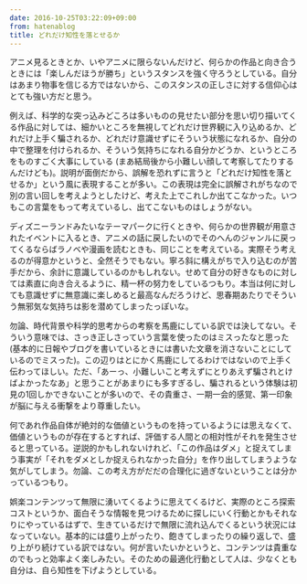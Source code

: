 ```yaml
---
date: 2016-10-25T03:22:09+09:00
from: hatenablog
title: どれだけ知性を落とせるか
---
```


<p>アニメ見るときとか、いやアニメに限らないんだけど、何らかの作品と向き合うときには「楽しんだほうが勝ち」というスタンスを強く守ろうとしている。自分はあまり物事を信じる方ではないから、このスタンスの正しさに対する信仰心はとても強い方だと思う。</p>

<p>例えば、科学的な突っ込みどころは多いものの見せたい部分を思い切り描いてくる作品に対しては、細かいところを無視してどれだけ世界観に入り込めるか、どれだけ上手く騙されるか、どれだけ意識せずにそういう状態になれるか、自分の中で整理を付けられるか、そういう気持ちになれる自分かどうか、というところをものすごく大事にしている (まあ結局後から小難しい顔して考察してたりするんだけども)。説明が面倒だから、誤解を恐れずに言うと「どれだけ知性を落とせるか」という風に表現することが多い。この表現は完全に誤解されがちなので別の言い回しを考えようとしたけど、考えた上でこれしか出てこなかった。いつもこの言葉をもって考えているし、出てこないものはしょうがない。</p>

<p>ディズニーランドみたいなテーマパークに行くときや、何らかの世界観が用意されたイベントに入るとき、アニメの話に戻したいのでそのへんのジャンルに戻ってくるならばラノベや漫画を読むときも、同じことを考えている。実際そう考えるのが得意かというと、全然そうでもない。寧ろ斜に構えがちで入り込むのが苦手だから、余計に意識しているのかもしれない。せめて自分の好きなものに対しては素直に向き合えるように、精一杯の努力をしているつもり。本当は何に対しても意識せずに無意識に楽しめると最高なんだろうけど、思春期あたりでそういう無邪気な気持ちは影を潜めてしまったっぽいな。</p>

<p>勿論、時代背景や科学的思考からの考察を馬鹿にしている訳では決してない。そういう意味では、さっき正しさっていう言葉を使ったのはミスったなと思った (基本的に日報やブログを書いているときには書いた文章を消さないことにしているのでミスった)。この辺りはとにかく馬鹿にしてるわけではないので上手く伝わってほしい。ただ、「あーっ、小難しいこと考えずにとりあえず騙されとけばよかったなあ」と思うことがあまりにも多すぎるし、騙されるという体験は初見の1回しかできないことが多いので、その貴重さ、一期一会的感覚、第一印象が脳に与える衝撃をより尊重したい。</p>

<p>何であれ作品自体が絶対的な価値というものを持っているようには思えなくて、価値というものが存在するとすれば、評価する人間との相対性がそれを発生させると思っている。逆説的かもしれないけれど、「この作品はダメ」と捉えてしまう事実が「それをダメとしか捉えられなかった自分」を作り出してしまうような気がしてしまう。勿論、この考え方がだだの合理化に過ぎないということは分かっているつもり。</p>

<p>娯楽コンテンツって無限に湧いてくるように思えてくるけど、実際のところ探索コストというか、面白そうな情報を見つけるために探しにいく行動とかもそれなりにやっているはずで、生きているだけで無限に流れ込んでくるという状況にはなっていない。基本的には盛り上がったり、飽きてしまったりの繰り返しで、盛り上がり続けている訳ではない。何が言いたいかというと、コンテンツは貴重なのでもっと効率よく楽しみたい。そのための最適化行動として人は、少なくとも自分は、自ら知性を下げようとしている。</p>

